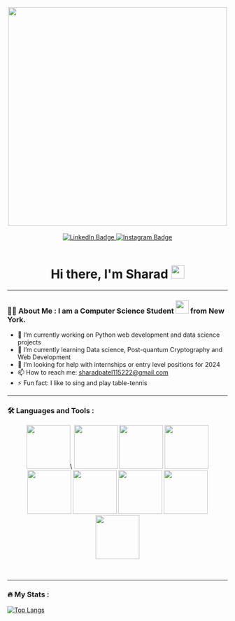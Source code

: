 <div align="center">
 <img src="https://user-images.githubusercontent.com/74038190/212750672-2f3f2b50-c84f-4ed8-a60a-849ae69ff9df.gif" width="500">
<br><br>

  <a href="https://www.linkedin.com/in/sharad-patel-58518b176/">
    <img src="https://img.shields.io/badge/LinkedIn-0077B5?style=for-the-badge&logo=linkedin&logoColor=white" alt="LinkedIn Badge"/>
 </a>
 <a href="https://www.instagram.com/sharad_patel11/">
    <img src="https://img.shields.io/badge/Instagram-E4405F?style=for-the-badge&logo=instagram&logoColor=white" alt="Instagram Badge"/>
 </a>
 <br><br>
 <img src="https://komarev.com/ghpvc/?username=sharadpatel11&style=flat-square&color=blue" alt=""/>
 <br>
 <h1>
  Hi there, I'm Sharad
  <img src="https://media.giphy.com/media/hvRJCLFzcasrR4ia7z/giphy.gif" width="30px"/>
</h1>
</div>

---
### :man_technologist: About Me : I am a Computer Science Student <img src="https://media.giphy.com/media/WUlplcMpOCEmTGBtBW/giphy.gif" width="30"> from New York.
- 🔭 I’m currently working on Python web development and data science projects
- 🌱 I’m currently learning Data science, Post-quantum Cryptography and Web Development
- 🤔 I’m looking for help with internships or entry level positions for 2024
- 📫 How to reach me: sharadpatel115222@gmail.com
- ⚡ Fun fact: I like to sing and play table-tennis

---

### :hammer_and_wrench: Languages and Tools :

<div align="center">
    <img src="https://user-images.githubusercontent.com/74038190/212257454-16e3712e-945a-4ca2-b238-408ad0bf87e6.gif" width="100">\
    <img src="https://user-images.githubusercontent.com/74038190/212257472-08e52665-c503-4bd9-aa20-f5a4dae769b5.gif" width="100">
    <img src="https://user-images.githubusercontent.com/74038190/212257468-1e9a91f1-b626-4baa-b15d-5c385dfa7ed2.gif" width="100">
    <img src="https://user-images.githubusercontent.com/74038190/212257465-7ce8d493-cac5-494e-982a-5a9deb852c4b.gif" width="100">
    <img src="https://user-images.githubusercontent.com/74038190/212257460-738ff738-247f-4445-a718-cdd0ca76e2db.gif" width="100">
    <img src="https://user-images.githubusercontent.com/74038190/212281763-e6ecd7ef-c4aa-45b6-a97c-f33f6bb592bd.gif" width="100">
    <img src="https://user-images.githubusercontent.com/74038190/212281775-b468df30-4edc-4bf8-a4ee-f52e1aaddc86.gif" width="100">
    <img src="https://github.com/Anmol-Baranwal/Cool-GIFs-For-GitHub/assets/74038190/29fd6286-4e7b-4d6c-818f-c4765d5e39a9" width="100">
    <img src="https://github.com/Anmol-Baranwal/Cool-GIFs-For-GitHub/assets/74038190/67f477ed-6624-42da-99f0-1a7b1a16eecb" width="100">
</div>
<br><br>    

---

### :fire: My Stats :
[![Top Langs](https://github-readme-stats.vercel.app/api/top-langs/?username=sharadpatel11&layout=compact&theme=vision-friendly-dark)](https://github.com/anuraghazra/github-readme-stats)


